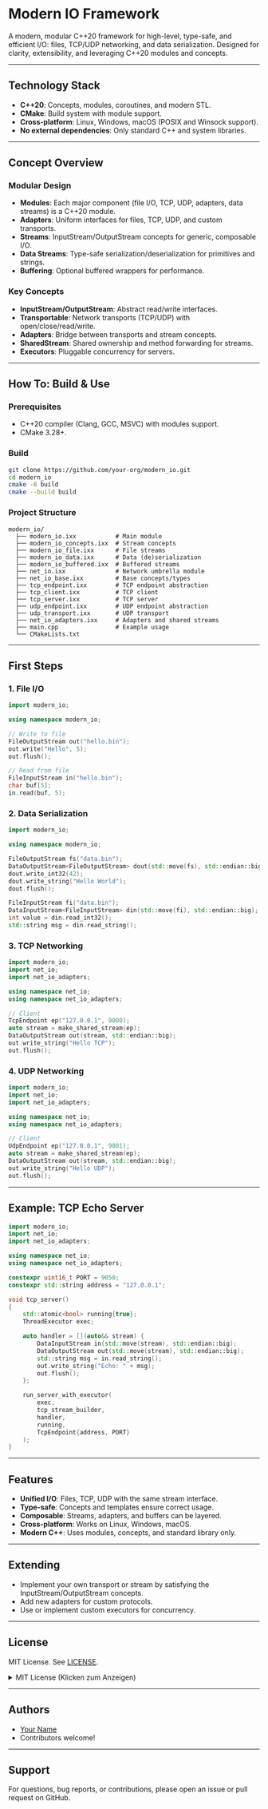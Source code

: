 # Modern IO Framework

A modern, modular C++20 framework for high-level, type-safe, and efficient I/O: files, TCP/UDP networking, and data serialization. Designed for clarity, extensibility, and leveraging C++20 modules and concepts.

---

## Technology Stack

- **C++20**: Concepts, modules, coroutines, and modern STL.
- **CMake**: Build system with module support.
- **Cross-platform**: Linux, Windows, macOS (POSIX and Winsock support).
- **No external dependencies**: Only standard C++ and system libraries.

---

## Concept Overview

### Modular Design

- **Modules**: Each major component (file I/O, TCP, UDP, adapters, data streams) is a C++20 module.
- **Adapters**: Uniform interfaces for files, TCP, UDP, and custom transports.
- **Streams**: InputStream/OutputStream concepts for generic, composable I/O.
- **Data Streams**: Type-safe serialization/deserialization for primitives and strings.
- **Buffering**: Optional buffered wrappers for performance.

### Key Concepts

- **InputStream/OutputStream**: Abstract read/write interfaces.
- **Transportable**: Network transports (TCP/UDP) with open/close/read/write.
- **Adapters**: Bridge between transports and stream concepts.
- **SharedStream**: Shared ownership and method forwarding for streams.
- **Executors**: Pluggable concurrency for servers.

---

## How To: Build & Use

### Prerequisites

- C++20 compiler (Clang, GCC, MSVC) with modules support.
- CMake 3.28+.

### Build

```sh
git clone https://github.com/your-org/modern_io.git
cd modern_io
cmake -B build
cmake --build build
```

### Project Structure

```
modern_io/
  ├── modern_io.ixx           # Main module
  ├── modern_io_concepts.ixx  # Stream concepts
  ├── modern_io_file.ixx      # File streams
  ├── modern_io_data.ixx      # Data (de)serialization
  ├── modern_io_buffered.ixx  # Buffered streams
  ├── net_io.ixx              # Network umbrella module
  ├── net_io_base.ixx         # Base concepts/types
  ├── tcp_endpoint.ixx        # TCP endpoint abstraction
  ├── tcp_client.ixx          # TCP client
  ├── tcp_server.ixx          # TCP server
  ├── udp_endpoint.ixx        # UDP endpoint abstraction
  ├── udp_transport.ixx       # UDP transport
  ├── net_io_adapters.ixx     # Adapters and shared streams
  ├── main.cpp                # Example usage
  └── CMakeLists.txt
```

---

## First Steps

### 1. File I/O

```cpp
import modern_io;

using namespace modern_io;

// Write to file
FileOutputStream out("hello.bin");
out.write("Hello", 5);
out.flush();

// Read from file
FileInputStream in("hello.bin");
char buf[5];
in.read(buf, 5);
```

### 2. Data Serialization

```cpp
import modern_io;

using namespace modern_io;

FileOutputStream fs("data.bin");
DataOutputStream<FileOutputStream> dout(std::move(fs), std::endian::big);
dout.write_int32(42);
dout.write_string("Hello World");
dout.flush();

FileInputStream fi("data.bin");
DataInputStream<FileInputStream> din(std::move(fi), std::endian::big);
int value = din.read_int32();
std::string msg = din.read_string();
```

### 3. TCP Networking

```cpp
import modern_io;
import net_io;
import net_io_adapters;

using namespace net_io;
using namespace net_io_adapters;

// Client
TcpEndpoint ep("127.0.0.1", 9000);
auto stream = make_shared_stream(ep);
DataOutputStream out(stream, std::endian::big);
out.write_string("Hello TCP");
out.flush();
```

### 4. UDP Networking

```cpp
import modern_io;
import net_io;
import net_io_adapters;

using namespace net_io;
using namespace net_io_adapters;

// Client
UdpEndpoint ep("127.0.0.1", 9001);
auto stream = make_shared_stream(ep);
DataOutputStream out(stream, std::endian::big);
out.write_string("Hello UDP");
out.flush();
```

---

## Example: TCP Echo Server

```cpp
import modern_io;
import net_io;
import net_io_adapters;

using namespace net_io;
using namespace net_io_adapters;

constexpr uint16_t PORT = 9050;
constexpr std::string address = "127.0.0.1";

void tcp_server()
{
    std::atomic<bool> running{true};
    ThreadExecutor exec;

    auto handler = [](auto&& stream) {
        DataInputStream in(std::move(stream), std::endian::big);
        DataOutputStream out(std::move(stream), std::endian::big);
        std::string msg = in.read_string();
        out.write_string("Echo: " + msg);
        out.flush();
    };

    run_server_with_executor(
        exec,
        tcp_stream_builder,
        handler,
        running,
        TcpEndpoint{address, PORT}
    );
}
```

---

## Features

- **Unified I/O**: Files, TCP, UDP with the same stream interface.
- **Type-safe**: Concepts and templates ensure correct usage.
- **Composable**: Streams, adapters, and buffers can be layered.
- **Cross-platform**: Works on Linux, Windows, macOS.
- **Modern C++**: Uses modules, concepts, and standard library only.

---

## Extending

- Implement your own transport or stream by satisfying the InputStream/OutputStream concepts.
- Add new adapters for custom protocols.
- Use or implement custom executors for concurrency.

---

## License

MIT License. See [LICENSE](LICENSE).

<details>
<summary>MIT License (Klicken zum Anzeigen)</summary>

Copyright (c) 2024 Markus Hocke

Permission is hereby granted, free of charge, to any person obtaining a copy
of this software and associated documentation files (the "Software"), to deal
in the Software without restriction, including without limitation the rights
to use, copy, modify, merge, publish, distribute, sublicense, and/or sell
copies of the Software, and to permit persons to whom the Software is
furnished to do so, subject to the following conditions:

The above copyright notice and this permission notice shall be included in all
copies or substantial portions of the Software.

THE SOFTWARE IS PROVIDED "AS IS", WITHOUT WARRANTY OF ANY KIND, EXPRESS OR
IMPLIED, INCLUDING BUT NOT LIMITED TO THE WARRANTIES OF MERCHANTABILITY,
FITNESS FOR A PARTICULAR PURPOSE AND NONINFRINGEMENT. IN NO EVENT SHALL THE
AUTHORS OR COPYRIGHT HOLDERS BE LIABLE FOR ANY CLAIM, DAMAGES OR OTHER
LIABILITY, WHETHER IN AN ACTION OF CONTRACT, TORT OR OTHERWISE, ARISING FROM,
OUT OF OR IN CONNECTION WITH THE SOFTWARE OR THE USE OR OTHER DEALINGS IN THE
SOFTWARE.

</details>

---

## Authors

- [Your Name](https://github.com/your-profile)
- Contributors welcome!

---

## Support

For questions, bug reports, or contributions, please open an issue or pull request on GitHub.

